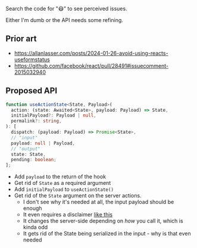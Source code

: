 Search the code for "😷" to see perceived issues.

Either I'm dumb or the API needs some refining.

## Prior art

-   https://allanlasser.com/posts/2024-01-26-avoid-using-reacts-useformstatus
-   https://github.com/facebook/react/pull/28491#issuecomment-2015032940

## Proposed API

```ts
function useActionState<State, Payload>(
  action: (state: Awaited<State>, payload: Payload) => State,
  initialPayload?: Payload | null,
  permalink?: string,
): [
  dispatch: (payload: Payload) => Promise<State>,
  // "input"
  payload: null | Payload,
  // "output"
  state: State,
  pending: boolean;
];
```

-   Add `payload` to the return of the hook
-   Get rid of `State` as a required argument
-   Add `initialPayload` to `useActionState()`
-   Get rid of the `State` argument on the server actions.
    -   I don't see why it's needed at all, the input payload should be enough
    -   It even requires a disclaimer [like this](https://react.dev/reference/react-dom/hooks/useFormState#my-action-can-no-longer-read-the-submitted-form-data)
    -   It changes the server-side depending on _how_ you call it, which is kinda odd
    -   It gets rid of the State being serialized in the input - why is that even needed
